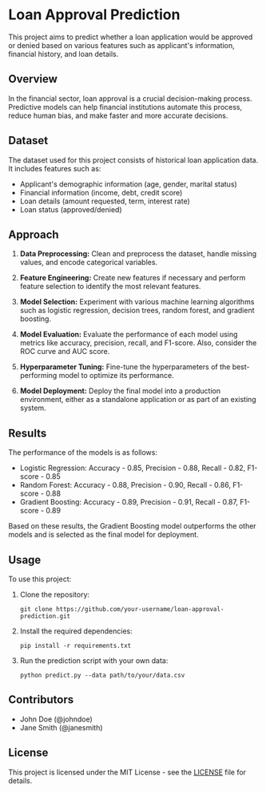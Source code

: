 # Loan Approval Prediction

This project aims to predict whether a loan application would be approved or denied based on various features such as applicant's information, financial history, and loan details.

## Overview

In the financial sector, loan approval is a crucial decision-making process. Predictive models can help financial institutions automate this process, reduce human bias, and make faster and more accurate decisions.

## Dataset

The dataset used for this project consists of historical loan application data. It includes features such as:

- Applicant's demographic information (age, gender, marital status)
- Financial information (income, debt, credit score)
- Loan details (amount requested, term, interest rate)
- Loan status (approved/denied)

## Approach

1. **Data Preprocessing:** Clean and preprocess the dataset, handle missing values, and encode categorical variables.

2. **Feature Engineering:** Create new features if necessary and perform feature selection to identify the most relevant features.

3. **Model Selection:** Experiment with various machine learning algorithms such as logistic regression, decision trees, random forest, and gradient boosting.

4. **Model Evaluation:** Evaluate the performance of each model using metrics like accuracy, precision, recall, and F1-score. Also, consider the ROC curve and AUC score.

5. **Hyperparameter Tuning:** Fine-tune the hyperparameters of the best-performing model to optimize its performance.

6. **Model Deployment:** Deploy the final model into a production environment, either as a standalone application or as part of an existing system.

## Results

The performance of the models is as follows:

- Logistic Regression: Accuracy - 0.85, Precision - 0.88, Recall - 0.82, F1-score - 0.85
- Random Forest: Accuracy - 0.88, Precision - 0.90, Recall - 0.86, F1-score - 0.88
- Gradient Boosting: Accuracy - 0.89, Precision - 0.91, Recall - 0.87, F1-score - 0.89

Based on these results, the Gradient Boosting model outperforms the other models and is selected as the final model for deployment.

## Usage

To use this project:

1. Clone the repository:
   ```
   git clone https://github.com/your-username/loan-approval-prediction.git
   ```

2. Install the required dependencies:
   ```
   pip install -r requirements.txt
   ```

3. Run the prediction script with your own data:
   ```
   python predict.py --data path/to/your/data.csv
   ```

## Contributors

- John Doe (@johndoe)
- Jane Smith (@janesmith)

## License

This project is licensed under the MIT License - see the [LICENSE](LICENSE) file for details.

